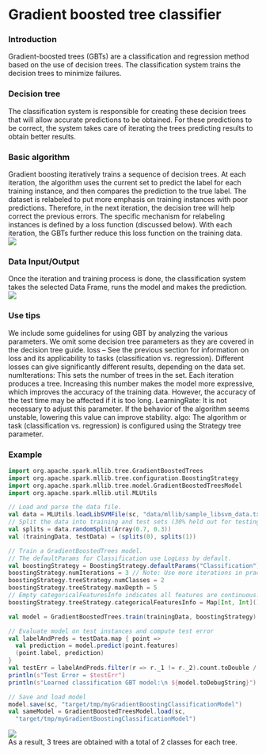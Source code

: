 # Gradient boosted tree classifier
### Introduction
Gradient-boosted trees (GBTs) are a classification and regression method based on the use of decision trees. The classification system trains the decision trees to minimize failures.
  
### Decision tree
The classification system is responsible for creating these decision trees that will allow accurate predictions to be obtained. For these predictions to be correct, the system takes care of iterating the trees predicting results to obtain better results.
  
### Basic algorithm
Gradient boosting iteratively trains a sequence of decision trees. At each iteration, the algorithm uses the current set to predict the label for each training instance, and then compares the prediction to the true label. The dataset is relabeled to put more emphasis on training instances with poor predictions. Therefore, in the next iteration, the decision tree will help correct the previous errors.
The specific mechanism for relabeling instances is defined by a loss function (discussed below). With each iteration, the GBTs further reduce this loss function on the training data.  
![](https://github.com/rafaelsanchezbaez/Big_Data/blob/unit_2/practices/practice_4/pic1.jpg) 
  
### Data Input/Output
Once the iteration and training process is done, the classification system takes the selected Data Frame, runs the model and makes the prediction.  
![](https://github.com/rafaelsanchezbaez/Big_Data/blob/unit_2/practices/practice_4/pic2.jpg) 
  
### Use tips
We include some guidelines for using GBT by analyzing the various parameters. We omit some decision tree parameters as they are covered in the decision tree guide.
loss – See the previous section for information on loss and its applicability to tasks (classification vs. regression). Different losses can give significantly different results, depending on the data set.
numIterations: This sets the number of trees in the set. Each iteration produces a tree. Increasing this number makes the model more expressive, which improves the accuracy of the training data. However, the accuracy of the test time may be affected if it is too long.
LearningRate: It is not necessary to adjust this parameter. If the behavior of the algorithm seems unstable, lowering this value can improve stability.
algo: The algorithm or task (classification vs. regression) is configured using the Strategy tree parameter.
   
### Example
```scala
import org.apache.spark.mllib.tree.GradientBoostedTrees
import org.apache.spark.mllib.tree.configuration.BoostingStrategy
import org.apache.spark.mllib.tree.model.GradientBoostedTreesModel
import org.apache.spark.mllib.util.MLUtils

// Load and parse the data file.
val data = MLUtils.loadLibSVMFile(sc, "data/mllib/sample_libsvm_data.txt")
// Split the data into training and test sets (30% held out for testing)
val splits = data.randomSplit(Array(0.7, 0.3))
val (trainingData, testData) = (splits(0), splits(1))

// Train a GradientBoostedTrees model.
// The defaultParams for Classification use LogLoss by default.
val boostingStrategy = BoostingStrategy.defaultParams("Classification")
boostingStrategy.numIterations = 3 // Note: Use more iterations in practice.
boostingStrategy.treeStrategy.numClasses = 2
boostingStrategy.treeStrategy.maxDepth = 5
// Empty categoricalFeaturesInfo indicates all features are continuous.
boostingStrategy.treeStrategy.categoricalFeaturesInfo = Map[Int, Int]()

val model = GradientBoostedTrees.train(trainingData, boostingStrategy)

// Evaluate model on test instances and compute test error
val labelAndPreds = testData.map { point =>
  val prediction = model.predict(point.features)
  (point.label, prediction)
}
val testErr = labelAndPreds.filter(r => r._1 != r._2).count.toDouble / testData.count()
println(s"Test Error = $testErr")
println(s"Learned classification GBT model:\n ${model.toDebugString}")

// Save and load model
model.save(sc, "target/tmp/myGradientBoostingClassificationModel")
val sameModel = GradientBoostedTreesModel.load(sc,
  "target/tmp/myGradientBoostingClassificationModel")
```  
![](https://github.com/rafaelsanchezbaez/Big_Data/blob/unit_2/practices/practice_4/pic3.jpg)   
As a result, 3 trees are obtained with a total of 2 classes for each tree.
